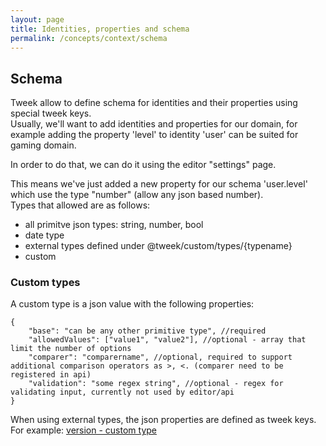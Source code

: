 ```yaml
---
layout: page
title: Identities, properties and schema
permalink: /concepts/context/schema
---
```


## Schema

Tweek allow to define schema for identities and their properties using special tweek keys.  
Usually, we'll want to add identities and properties for our domain, for example adding the property 'level' to identity 'user'
can be suited for gaming domain.

In order to do that, we can do it using the editor "settings" page.

This means we've just added a new property for our schema 'user.level' which use the type "number" (allow any json based number).    
Types that allowed are as follows:
- all primitve json types: string, number, bool
- date type
- external types defined under @tweek/custom/types/{typename}
- custom

### Custom types
A custom type is a json value with the following properties:
```
{
    "base": "can be any other primitive type", //required
    "allowedValues": ["value1", "value2"], //optional - array that limit the number of options
    "comparer": "comparername", //optional, required to support additional comparison operators as >, <. (comparer need to be registered in api)
    "validation": "some regex string", //optional - regex for validating input, currently not used by editor/api
}
```


When using external types, the json properties are defined as tweek keys.
For example: [version - custom type](https://github.com/Soluto/tweek/blob/master/services/git-service/BareRepository/source/manifests/%40tweek/custom_types/version.json)
